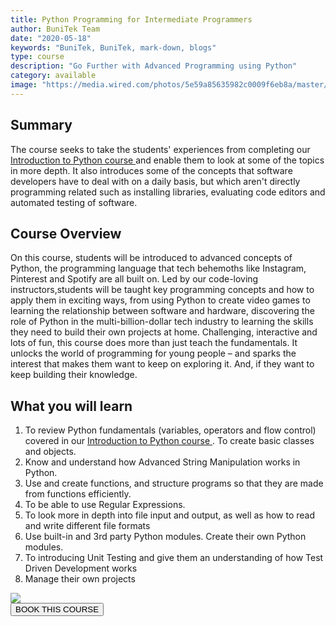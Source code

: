 ```yaml
---
title: Python Programming for Intermediate Programmers
author: BuniTek Team
date: "2020-05-18"
keywords: "BuniTek, BuniTek, mark-down, blogs"
type: course
description: "Go Further with Advanced Programming using Python"
category: available
image: "https://media.wired.com/photos/5e59a85635982c0009f6eb8a/master/w_2560%2Cc_limit/python-popularity.jpg"
---
```

<div class ="markdown__content">
<h2 class='markdown__section'> <span class="test">Summary</span> </h2>
  <p class="markdown_paragraph ">
  The course seeks to take the students' experiences from completing our <a href="/courses/available/python/">Introduction to Python course </a> and enable them to look at some of the topics in more depth. It also introduces some of the concepts that software developers have to deal with on a daily basis, but which aren't directly programming related such as installing libraries, evaluating code editors and automated testing of software. 
  </p>


<h2 class='markdown__section'> Course Overview </h2>
  <p class="markdown_paragraph">
    On this course, students will be introduced to advanced concepts of Python, the programming language that tech behemoths like Instagram, Pinterest and Spotify are all built on. Led by our code-loving instructors,students will be taught key programming concepts and how to apply them in exciting ways, from using Python to create video games to learning the relationship between software and hardware, discovering the role of Python in the multi-billion-dollar tech industry to learning the skills they need to build their own projects at home. Challenging, interactive and lots of fun, this course does more than just teach the fundamentals. It unlocks the world of programming for young people – and sparks the interest that makes them want to keep on exploring it. And, if they want to keep building their knowledge.
  </p>



<h2 class='markdown__section'>  What you will learn </h2>
  <ol>
    <li>To review Python fundamentals (variables, operators and flow control) covered in  our <a href="/courses/available/python/">Introduction to Python course </a>. To create basic classes and objects. </li>
    <li>Know and understand how Advanced String Manipulation works in Python.</li>
    <li>Use and create functions, and structure programs so that they are made from functions efficiently.</li>
    <li>To be able to use Regular Expressions.</li>
    <li>To look more in depth into file input and output, as well as how to read and write different file formats</li>
    <li>Use built-in and 3rd party Python modules. Create their own Python modules. </li>
    <li>To introducing Unit Testing and give them an understanding of how Test Driven Development works</li>
    <li>Manage their own projects  </li>
  </ol>

<img class="markdown__image" src="https://d31ezp3r8jwmks.cloudfront.net/variants/ZnTFGoiQcUK8G592RqXyodbQ/d2e337a4f6900f8d0798c596eb0607a8e0c2fbddb6a7ab7afcd60009c119d4c7" />
<br><a href="https://forms.gle/YshP2RryEUeqiXqH9" target="_blank"><button class="markdown__button is-primary has-bg-primary">BOOK THIS COURSE  <div class="markdown__button__overlay"></div></button> </a>


</div>
